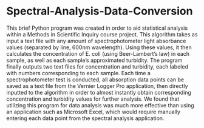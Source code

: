 # Spectral-Analysis-Data-Conversion
This brief Python program was created in order to aid statistical analysis within a Methods in Scientific Inquiry course project. This algorithm takes as input a text file with any amount of spectrophotometer light absorbance values (separated by line, 600nm wavelength). Using these values, it then calculates the concentration of E. coli (using Beer-Lambert’s law) in each sample, as well as each sample’s approximated turbidity. The program finally outputs two text files for concentration and turbidity, each labeled with numbers corresponding to each sample. Each time a spectrophotometer test is conducted, all absorption data points can be saved as a text file from the Vernier Logger Pro application, then directly inputted to the algorithm in order to almost instantly obtain corresponding concentration and turbidity values for further analysis. We found that utilizing this program for data analysis was much more effective than using an application such as Microsoft Excel, which would require manually entering each data point from the spectral analysis application. 
